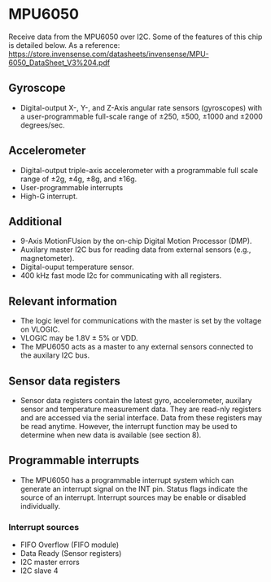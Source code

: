# MPU6050
Receive data from the MPU6050 over I2C. Some of the features of this chip is detailed below. As a reference: https://store.invensense.com/datasheets/invensense/MPU-6050_DataSheet_V3%204.pdf

## Gyroscope
 * Digital-output X-, Y-, and Z-Axis angular rate sensors (gyroscopes) with a user-programmable full-scale range of ±250, ±500, ±1000 and ±2000 degrees/sec.

## Accelerometer
  * Digital-output triple-axis accelerometer with a programmable full scale range of ±2g, ±4g, ±8g, and ±16g.
  * User-programmable interrupts
  * High-G interrupt.

## Additional
  * 9-Axis MotionFUsion by the on-chip Digital Motion Processor (DMP).
  * Auxilary master I2C bus for reading data from external sensors (e.g., magnetometer).
  * Digital-ouput temperature sensor.
  * 400 kHz fast mode I2c for communicating with all registers.


## Relevant information
  - The logic level for communications with the master is set by the voltage on VLOGIC.
  - VLOGIC may be 1.8V ± 5% or VDD.
  - The MPU6050 acts as a master to any external sensors connected to the auxilary I2C bus.

## Sensor data registers
  - Sensor data registers contain the latest gyro, accelerometer, auxilary sensor and temperature measurement data. They are read-nly registers and are accessed via the serial interface. Data from these registers may be read anytime. However, the interrupt function may be used to determine when new data is available (see section 8).

 ## Programmable interrupts
  - The MPU6050 has a programmable interrupt system which can generate an interrupt signal on the INT pin. Status flags indicate the source of an interrupt. Interrupt sources may be enable or disabled individually.
  ### Interrupt sources
  - FIFO Overflow (FIFO module)
  - Data Ready (Sensor registers)
  - I2C master errors 
  - I2C slave 4

